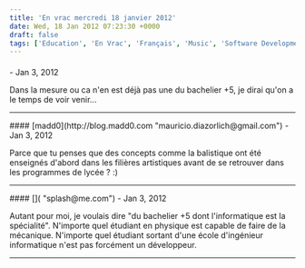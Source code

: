 ```yaml
---
title: 'En vrac mercredi 18 janvier 2012'
date: Wed, 18 Jan 2012 07:23:30 +0000
draft: false
tags: ['Education', 'En Vrac', 'Français', 'Music', 'Software Development']
---
```



#### 
[]( "splash@me.com") - <time datetime="2012-01-18 09:31:00">Jan 3, 2012</time>

Dans la mesure ou ca n'en est déjà pas une du bachelier +5, je dirai qu'on a le temps de voir venir...
<hr />
#### 
[madd0](http://blog.madd0.com "mauricio.diazorlich@gmail.com") - <time datetime="2012-01-18 09:44:00">Jan 3, 2012</time>

Parce que tu penses que des concepts comme la balistique ont été enseignés d'abord dans les filières artistiques avant de se retrouver dans les programmes de lycée ? :)
<hr />
#### 
[]( "splash@me.com") - <time datetime="2012-01-18 14:06:00">Jan 3, 2012</time>

Autant pour moi, je voulais dire "du bachelier +5 dont l'informatique est la spécialité". N'importe quel étudiant en physique est capable de faire de la mécanique. N'importe quel étudiant sortant d'une école d'ingénieur informatique n'est pas forcément un développeur.
<hr />
